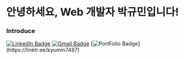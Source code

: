# 안녕하세요, Web 개발자 박규민입니다!

### Introduce

[![LinkedIn Badge](https://img.shields.io/badge/-LinkedIn-blue?style=for-the-badge&logo=linkedin&link=https://www.linkedin.com/in/규민-박-041089325/)](https://www.linkedin.com/in/규민-박-041089325/)
[![Gmail Badge](https://img.shields.io/badge/-Gmail-c14438?logo=Gmail&logoColor=white&link=mailto:kyumin7487@gmail.com&style=for-the-badge)](mailto:kyumin7487@gmail.com)
[![PortFolio Badge](https://img.shields.io/badge/-PortFolio-yellow?style=for-the-badge&logo=notion&link=[https://linktr.ee/kyumin7487](https://linktr.ee/kyumin7487))](https://linktr.ee/kyumin7487)
